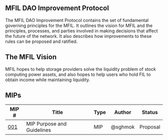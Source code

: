 ## MFIL DAO Improvement Protocol 

The MFIL DAO Improvement Protocol contains the set of fundamental governing principles for the MFIL. It outlines the vision for MFIL and the principles, processes, and parties involved in making decisions that affect the future of the network. It also describes how improvements to these rules can be proposed and ratified.

## The MFIL Vision

MFIL hopes to help storage providers solve the liquidity problem of stock computing power assets, and also hopes to help users who hold FIL to obtain income while maintaining liquidity.

## MIPs

|MIP #   | Title  | Type  | Author  | Status  |
|---|---|---|---|---|
|[001](https://github.com/MFILDAO/MIPs/blob/main/MIPS/mip-001.md)|MIP Purpose and Guidelines|MIP|@sghmok|Proposal|

